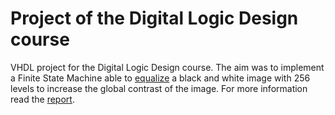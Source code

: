 # Project of the Digital Logic Design course

VHDL project for the Digital Logic Design course.
The aim was to implement a Finite State Machine able to [equalize](https://en.wikipedia.org/wiki/Histogram_equalization) a black and white image with 256 levels to increase the global contrast of the image. For more information read the [report](https://github.com/lorecampa/ProjectDigitalLogicDesign/blob/main/deliverables/report.pdf).
